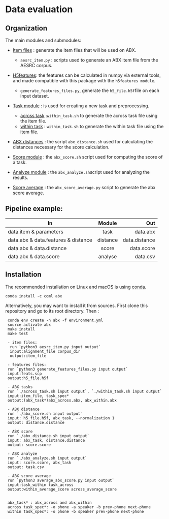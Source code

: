 
Data evaluation
===============
   
Organization
-------------

The main modules and submodules:
- [Item files](https://github.com/bootphon/ABX-accent/tree/main/abx-accent/scripts/evals/generate_item_files) : generate the item files that will be used on ABX.
    - `aesrc_item.py` : scripts used to generate an ABX item file from the AESRC corpus.

- [H5features](https://github.com/bootphon/ABX-accent/tree/main/abx-accent/scripts/evals/generate_abx_score/h5features): the features can be calculated in numpy via external tools, and made compatible with this package with the `h5features module`.
    - `generate_features_files.py`, generate the `h5_file.h5f`file on each input dataset.        
- [Task module](https://docs.cognitive-ml.fr/ABXpy/ABXpy.html#task-module) : is used for creating a new task and preprocessing.
    - [across task](https://github.com/bootphon/ABX-accent/blob/main/abx-accent/scripts/evals/generate_abx_score/across_task.sh) :`within_task.sh` to generate the across task file using the item file.
    - [within task](https://github.com/bootphon/ABX-accent/blob/main/abx-accent/scripts/evals/generate_abx_score/within_task.sh) : `within_task.sh` to generate the within task file using the item file.
- [ABX distances](https://docs.cognitive-ml.fr/ABXpy/ABXpy.distances.html) : the script `abx_distance.sh` used for calculating the distances necessary for the score calculation.
- [Score module](https://docs.cognitive-ml.fr/ABXpy/ABXpy.html#score-module) : the `abx_score.sh` script  used for computing the score of a task.
- [Analyze module](https://docs.cognitive-ml.fr/ABXpy/ABXpy.html#analyze-module) : the `abx_analyze.sh`script used for analyzing the results.
- [Score average](https://github.com/bootphon/AESRC/results/average) : the `abx_score_average.py` script to generate the abx score average. 
    
Pipeline example:
-----------------

 
| In                                          | Module   | Out             |
|---------------------------------------------|:--------:|----------------:|
|  data.item & parameters                     | task     |  data.abx      |
|  data.abx & data.features & distance        | distance |  data.distance |
|  data.abx &  data.distance                  | score    |  data.score    |
|  data.abx & data.score                      | analyse  |  data.csv      |



Installation
------------

The recommended installation on Linux and macOS is using [conda](https://docs.conda.io/en/latest/miniconda.html).

  `conda install -c coml abx`

Alternatively, you may want to install it from sources. First clone
this repository and go to its root directory. Then :

     conda env create -n abx -f environment.yml
     source activate abx
     make install
     make test

     - item files: 
      run `python3 aesrc_item.py input output`
      input:alignment_file corpus_dir
      output:item_file
      
     - features files:
     run `python3 generate_features_files.py input output`
     input:feats.scp
     output:h5_file.h5f
     
     - ABX tasks
     run `./across_task.sh input output`, `./within_task.sh input output`
     input:item_file, task_spec*
     output:(abx_task*)abx_across.abx, abx_within.abx
     
     - ABX distance
     run `./abx_score.sh input output`
     input: h5_file.h5f, abx_task, --normalization 1
     output: distance.distance
     
     - ABX score
     run `./abx_distance.sh input output`
     input: abx_task, distance.distance
     output: score.score
     
     - ABX analyze
     run `./abx_analyze.sh input output`
     input: score.score, abx_task
     output: task.csv
     
     - ABX score average
     run `python3 average_abx_score.py input output`
     input:task_within task_across 
     output:within_average_score across_average_score
     

     abx_task* : abx_across and abx_within
     across task_spec*: -o phone -a speaker -b prev-phone next-phone
     within task_spec*: -o phone -b speaker prev-phone next-phone
    
